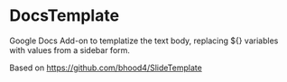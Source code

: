 # DocsTemplate
Google Docs Add-on to templatize the text body, replacing ${} variables with values from a sidebar form.

Based on https://github.com/bhood4/SlideTemplate

